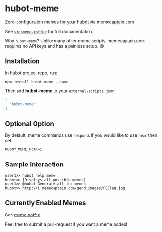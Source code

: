 # hubot-meme

Zero-configuration memes for your hubot via memecaptain.com

See [`src/meme.coffee`](src/meme.coffee) for full documentation.

Why `hubot-meme`?
Unlike many other meme scripts, memecaptain.com requires no API keys and has a painless setup. :smile:

## Installation

In hubot project repo, run:

`npm install hubot-meme --save`

Then add **hubot-meme** to your `external-scripts.json`:

```json
[
  "hubot-meme"
]
```
## Optional Option
By default, meme commands use `respond`. If you would like to use `hear` then
set:

```
HUBOT_MEME_HEAR=1
```

## Sample Interaction

```
user1>> hubot help meme
hubot>> [Displays all possible memes]
user1>> @hubot Generate all the memes
hubot>> http://i.memecaptain.com/gend_images/PESlaQ.jpg
```

## Currently Enabled Memes
See [meme.coffee](src/meme.coffee#L9)

Feel free to submit a pull-request if you want a meme added!
